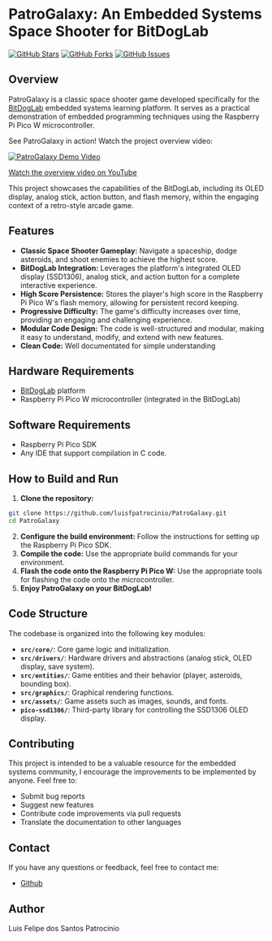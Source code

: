 # PatroGalaxy: An Embedded Systems Space Shooter for BitDogLab

[![GitHub Stars](https://img.shields.io/github/stars/luisfpatrocinio/PatroGalaxy?style=social)](https://github.com/luisfpatrocinio/PatroGalaxy)
[![GitHub Forks](https://img.shields.io/github/forks/luisfpatrocinio/PatroGalaxy?style=social)](https://github.com/luisfpatrocinio/PatroGalaxy)
[![GitHub Issues](https://img.shields.io/github/issues/luisfpatrocinio/PatroGalaxy)](https://github.com/luisfpatrocinio/PatroGalaxy/issues)

## Overview

PatroGalaxy is a classic space shooter game developed specifically for the [BitDogLab](https://github.com/BitDogLab/BitDogLab) embedded systems learning platform. It serves as a practical demonstration of embedded programming techniques using the Raspberry Pi Pico W microcontroller.

See PatroGalaxy in action! Watch the project overview video:

[![PatroGalaxy Demo Video](http://img.youtube.com/vi/mwKkf3WDbOc/0.jpg)](https://www.youtube.com/watch?v=mwKkf3WDbOc)

[Watch the overview video on YouTube](https://www.youtube.com/watch?v=mwKkf3WDbOc)

This project showcases the capabilities of the BitDogLab, including its OLED display, analog stick, action button, and flash memory, within the engaging context of a retro-style arcade game.

## Features

- **Classic Space Shooter Gameplay:** Navigate a spaceship, dodge asteroids, and shoot enemies to achieve the highest score.
- **BitDogLab Integration:** Leverages the platform's integrated OLED display (SSD1306), analog stick, and action button for a complete interactive experience.
- **High Score Persistence:** Stores the player's high score in the Raspberry Pi Pico W's flash memory, allowing for persistent record keeping.
- **Progressive Difficulty:** The game's difficulty increases over time, providing an engaging and challenging experience.
- **Modular Code Design:** The code is well-structured and modular, making it easy to understand, modify, and extend with new features.
- **Clean Code:** Well documentated for simple understanding

## Hardware Requirements

- [BitDogLab](https://github.com/BitDogLab/BitDogLab) platform
- Raspberry Pi Pico W microcontroller (integrated in the BitDogLab)

## Software Requirements

- Raspberry Pi Pico SDK
- Any IDE that support compilation in C code.

## How to Build and Run

1.  **Clone the repository:**

```bash
git clone https://github.com/luisfpatrocinio/PatroGalaxy.git
cd PatroGalaxy
```

2.  **Configure the build environment:** Follow the instructions for setting up the Raspberry Pi Pico SDK.
3.  **Compile the code:** Use the appropriate build commands for your environment.
4.  **Flash the code onto the Raspberry Pi Pico W:** Use the appropriate tools for flashing the code onto the microcontroller.
5.  **Enjoy PatroGalaxy on your BitDogLab!**

## Code Structure

The codebase is organized into the following key modules:

- **`src/core/`**: Core game logic and initialization.
- **`src/drivers/`**: Hardware drivers and abstractions (analog stick, OLED display, save system).
- **`src/entities/`**: Game entities and their behavior (player, asteroids, bounding box).
- **`src/graphics/`**: Graphical rendering functions.
- **`src/assets/`**: Game assets such as images, sounds, and fonts.
- **`pico-ssd1306/`**: Third-party library for controlling the SSD1306 OLED display.

## Contributing

This project is intended to be a valuable resource for the embedded systems community, I encourage the improvements to be implemented by anyone. Feel free to:

- Submit bug reports
- Suggest new features
- Contribute code improvements via pull requests
- Translate the documentation to other languages

## Contact

If you have any questions or feedback, feel free to contact me:

- [Github](https://github.com/luisfpatrocinio)

## Author

Luis Felipe dos Santos Patrocinio
